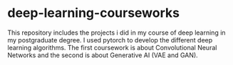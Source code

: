 # deep-learning-courseworks

This repository includes the projects i did in my course of deep learning in my postgraduate degree. I used pytorch to develop the different deep learning algorithms.
The first coursework is about Convolutional Neural Networks and  the second is about Generative AI (VAE and GAN).
